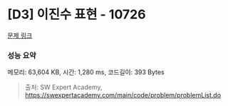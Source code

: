 # [D3] 이진수 표현 - 10726 

[문제 링크](https://swexpertacademy.com/main/code/problem/problemDetail.do?contestProbId=AXRSXf_a9qsDFAXS) 

### 성능 요약

메모리: 63,604 KB, 시간: 1,280 ms, 코드길이: 393 Bytes



> 출처: SW Expert Academy, https://swexpertacademy.com/main/code/problem/problemList.do